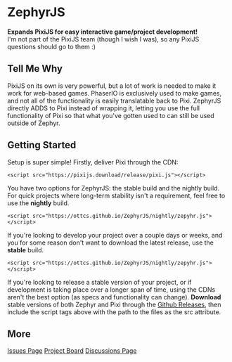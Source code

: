 <h1>ZephyrJS</h1>
<p><b>Expands PixiJS for easy interactive game/project development!</b><br/>I'm not part of the PixiJS team (though I wish I was), so any PixiJS questions should go to them :)</p>
<h2>Tell Me Why</h2>
<p>PixiJS on its own is very powerful, but a lot of work is needed to make it work for web-based games. PhaserIO is exclusively used to make games, and not all of the functionality is easily translatable back to Pixi. ZephyrJS directly ADDS to Pixi instead of wrapping it, letting you use the full functionality of Pixi so that what you've gotten used to can still be used outside of Zephyr.</p>
<h2>Getting Started</h2>
<p>Setup is super simple! Firstly, deliver Pixi through the CDN:</p>
<code>&lt;script src="https&#58;//pixijs.download/release/pixi.js"&gt;&lt;/script&gt;</code>
<p>You have two options for ZephyrJS: the stable build and the nightly build. For quick projects where long-term stability isn't a requirement, feel free to use the <strong>nightly</strong> build.</p>
<code>&lt;script src="https://ottcs.github.io/ZephyrJS/nightly/zepyhr.js"&gt;&lt;/script&gt;</code>
<p>If you're looking to develop your project over a couple days or weeks, and you for some reason don't want to download the latest release, use the <strong>stable</strong> build.</p>
<code>&lt;script src="https://ottcs.github.io/ZephyrJS/nightly/zepyhr.js"&gt;&lt;/script&gt;</code>
<p>If you're looking to release a stable version of your project, or if development is taking place over a longer span of time, using the CDNs aren't the best option (as specs and functionality can change). <strong>Download</strong> stable versions of both Zephyr and Pixi through the <a href="https://github.com/OttCS/ZephyrJS/releases">Github Releases</a>, then include the script tags above with the path to the files as the src attribute.</p>
<h2>More</h2>
<a href="https://github.com/OttCS/ZephyrJS/issues">Issues Page</a>
<a href="https://github.com/users/OttCS/projects/7">Project Board</a>
<a href="https://github.com/OttCS/ZephyrJS/discussions">Discussions Page</a>
